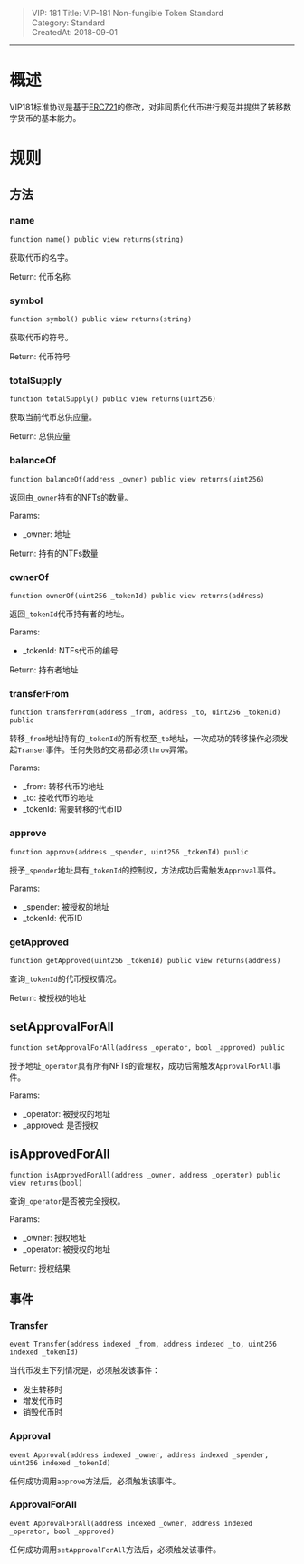> VIP: 181
> Title: VIP-181 Non-fungible Token Standard   
> Category: Standard   
> CreatedAt: 2018-09-01
--------------------- 

# 概述

VIP181标准协议是基于[ERC721](https://github.com/ethereum/EIPs/blob/master/EIPS/eip-721.md)的修改，对非同质化代币进行规范并提供了转移数字货币的基本能力。

# 规则

## 方法

### name

    function name() public view returns(string)

获取代币的名字。

Return: 代币名称


### symbol

    function symbol() public view returns(string)

获取代币的符号。

Return: 代币符号


### totalSupply

    function totalSupply() public view returns(uint256)

获取当前代币总供应量。

Return: 总供应量


### balanceOf


    function balanceOf(address _owner) public view returns(uint256)

返回由`_owner`持有的NFTs的数量。

Params:

+ _owner: 地址

Return: 持有的NTFs数量


### ownerOf

    function ownerOf(uint256 _tokenId) public view returns(address)

返回`_tokenId`代币持有者的地址。

Params: 

+ _tokenId: NTFs代币的编号

Return: 持有者地址


### transferFrom

    function transferFrom(address _from, address _to, uint256 _tokenId) public

转移`_from`地址持有的`_tokenId`的所有权至`_to`地址，一次成功的转移操作必须发起`Transer`事件。任何失败的交易都必须`throw`异常。

Params:

+ _from: 转移代币的地址
+ _to: 接收代币的地址
+ _tokenId: 需要转移的代币ID


### approve

    function approve(address _spender, uint256 _tokenId) public

授予`_spender`地址具有`_tokenId`的控制权，方法成功后需触发`Approval`事件。

Params:

+ _spender: 被授权的地址
+ _tokenId: 代币ID


### getApproved

    function getApproved(uint256 _tokenId) public view returns(address)

查询`_tokenId`的代币授权情况。

Return: 被授权的地址


## setApprovalForAll

    function setApprovalForAll(address _operator, bool _approved) public

授予地址`_operator`具有所有NFTs的管理权，成功后需触发`ApprovalForAll`事件。

Params:

+ _operator: 被授权的地址
+ _approved: 是否授权


## isApprovedForAll

    function isApprovedForAll(address _owner, address _operator) public view returns(bool)

查询`_operator`是否被完全授权。

Params:

+ _owner: 授权地址
+ _operator: 被授权的地址

Return: 授权结果


## 事件

### Transfer

    event Transfer(address indexed _from, address indexed _to, uint256 indexed _tokenId)

当代币发生下列情况是，必须触发该事件：

+ 发生转移时
+ 增发代币时
+ 销毁代币时


### Approval

    event Approval(address indexed _owner, address indexed _spender, uint256 indexed _tokenId)

任何成功调用`approve`方法后，必须触发该事件。


### ApprovalForAll

    event ApprovalForAll(address indexed _owner, address indexed _operator, bool _approved)

任何成功调用`setApprovalForAll`方法后，必须触发该事件。

